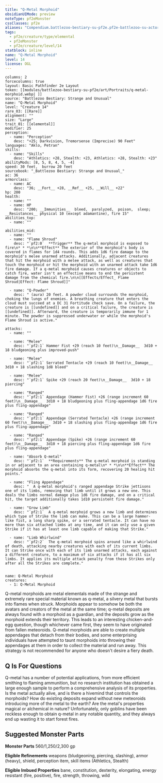 ```yaml
---
title: "Q-Metal Morphoid"
obsidianUIMode: preview
noteType: pf2eMonster
cssClasses: pf2e
aliases: "Compendium.battlezoo-bestiary-su-pf2e.pf2e-battlezoo-su-actors.Actor.HdiodXpigKFzF8l7" 
tags:
  - pf2e/creature/type/elemental
  - pf2eMonster
  - pf2e/creature/level/14
statblock: inline
name: "Q-Metal Morphoid"
level: 14
license: OGL
---
```


```statblock
columns: 2
forcecolumns: true
layout: Basic Pathfinder 2e Layout
token: [[modules/battlezoo-bestiary-su-pf2e/art/Portraits/q-metal-morphoid.webp| ]]
source: "Battlezoo Bestiary: Strange and Unusual"
name: "Q-Metal Morphoid"
level: "Creature 14"
rare_03: [[Rare]]
alignment: ""
size: "Large"
trait_01: [[elemental]]
modifier: 25
perception:
  - name: "Perception"
    desc: "+25; Darkvision, Tremorsense (Imprecise) 90 Feet"
languages: "Aklo, Petran"
skills:
  - name: "Skills"
    desc: "Athletics: +28, Stealth: +23, Athletics: +28, Stealth: +23"
abilityMods: [8, 5, 8, 4, 5, -4]
speed: 30 feet,  burrow 20 feet
sourcebook: "_Battlezoo Bestiary: Strange and Unusual_"
ac: 36
armorclass:
  - name: AC
    desc: "36; __Fort__ +28, __Ref__ +25, __Will__ +22"
hp: 200
health:
  - name: ""
  - name: HP
    desc: "200; __Immunities__  bleed,  paralyzed,  poison,  sleep; __Resistances__ physical 10 (except adamantine), fire 15"
abilities_top:
  - name: ""

abilities_mid:
  - name: ""
  - name: "Flame Shroud"
    desc: "`pf2:0`  **Trigger** The q-metal morphoid is exposed to fire\n* * *\n\n**Effect** The exterior of the morphoid's body is covered in flames for 1d4 rounds. This adds 1d6 fire damage to the morphoid's melee unarmed attacks. Additionally, adjacent creatures that hit the morphoid with a melee attack, as well as creatures that touch the morphoid or hit the morphoid with an unarmed attack take 1d6 fire damage. If a q-metal morphoid causes creatures or objects to catch fire, water isn't an effective means to end the persistent damage from the chemical fire.\n\n[[Effects/Effect_ Flame Shroud|Effect: Flame Shroud]]"

  - name: "Q-Powder"
    desc: " (aura) 20 feet. A powder cloud surrounds the morphoid, choking the lungs of enemies. A breathing creature that enters the cloud must succeed at a DC 31 Fortitude check save. On a failure, the creature is [[undefined]] and on a critical failure, the creature is [[undefined]]. Afterward, the creature is temporarily immune for 1 minute. The powder is suppressed underwater or while the morphoid's Flame Shroud is active."

attacks:
  - name: ""

  - name: "Melee"
    desc: "`pf2:1` Hammer Fist +29 (reach 10 feet)\n__Damage__  3d10 + 18 bludgeoning plus improved-push"

  - name: "Melee"
    desc: "`pf2:1` Serrated Tentacle +29 (reach 10 feet)\n__Damage__  3d10 + 18 slashing 1d8 bleed"

  - name: "Melee"
    desc: "`pf2:1` Spike +29 (reach 20 feet)\n__Damage__  3d10 + 18 piercing"

  - name: "Ranged"
    desc: "`pf2:1` Appendage (Hammer Fist) +26 (range increment 60 feet)\n__Damage__  3d10 + 18 bludgeoning plus fling-appendage 1d6 fire plus fling-appendage"

  - name: "Ranged"
    desc: "`pf2:1` Appendage (Serrated Tentacle) +26 (range increment 60 feet)\n__Damage__  3d10 + 18 slashing plus fling-appendage 1d6 fire plus fling-appendage"

  - name: "Ranged"
    desc: "`pf2:1` Appendage (Spike) +26 (range increment 60 feet)\n__Damage__  3d10 + 18 piercing plus fling-appendage 1d6 fire plus fling-appendage"

  - name: "Absorb Q-metal"
    desc: "`pf2:1`  **Requirements** The q-metal morphoid is standing in or adjacent to an area containing q-metal\n* * *\n\n**Effect** The morphoid absorbs the q-metal into its form, recovering 20 healing hit points."

  - name: "Fling Appendage"
    desc: "  A q-metal morphoid's ranged appendage Strike jettisons one of its limbs, removing that limb until it grows a new one. This deals the limbs normal damage plus 1d6 fire damage, and on a critical hit, the target additionally takes 1d10 persistent fire damage."

  - name: "Grow Limb"
    desc: "`pf2:1`  A q-metal morphoid grows a new limb and determines which type of Strike the limb can make. This can be a large hammer-like fist, a long sharp spike, or a serrated tentacle. It can have no more than six attached limbs at any time, and it can only use a given Strike if it has at least one limb capable of making that Strike."

  - name: "Limb Whirlwind"
    desc: "`pf2:2`  The q-metal morphoid spins around like a whirlwind of death, attacking nearby creatures with each of its current limbs. It can Strike once with each of its limb unarmed attacks, each against a different creature, to a maximum of six attacks if it has all six limbs. It applies its multiple attack penalty from these Strikes only after all the Strikes are complete."
 
```

```encounter-table
name: Q-Metal Morphoid
creatures:
  - 1: Q-Metal Morphoid
```



Q-metal morphoids are metal elementals made of the strange and extremely rare special material known as q-metal, a silvery metal that bursts into flames when struck. Morphoids appear to somehow be both the avatars and creators of the metal at the same time; q-metal deposits are always found with a morphoid as a guardian, and the deposits grow as the morphoid extends their territory. This leads to an interesting chicken-and-egg question, though whichever came first, they seem to have originated from fallen meteoroids. Q-metal morphoids are able to create multiple appendages that detach from their bodies, and some enterprising individuals have attempted to taunt morphoids into throwing their appendages at them in order to collect the material and run away. This strategy is not recommended for anyone who doesn't desire a fiery death.

## Q Is For Questions

Q-metal has a number of potential applications, from more efficient smithing to flaming ammunition, but no research institution has obtained a large enough sample to perform a comprehensive analysis of its properties. Is the metal actually alive, and is there a hivemind that controls the morphoids? How do existing deposits expand without new meteoroids introducing more of the metal to the earth? Are the metal's properties magical or alchemical in nature? Unfortunately, only goblins have been reckless enough to obtain q-metal in any notable quantity, and they always end up wasting it to start forest fires.

## Suggested Monster Parts

**Monster Parts** 560/1,250/2,300 gp

**Eligible Refinements** weapons (bludgeoning, piercing, slashing), armor (heavy), shield, perception item, skill items (Athletics, Stealth)

**Eligible Imbued Properties** bane, constitution, dexterity, elongating, energy resistant (fire, positive), fire, strength, throwing, wild
